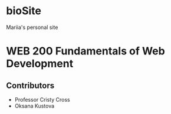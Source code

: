 # bioSite
Mariia's personal site

# WEB 200 Fundamentals of Web Development
## Contributors
* Professor Cristy Cross
* Oksana Kustova
